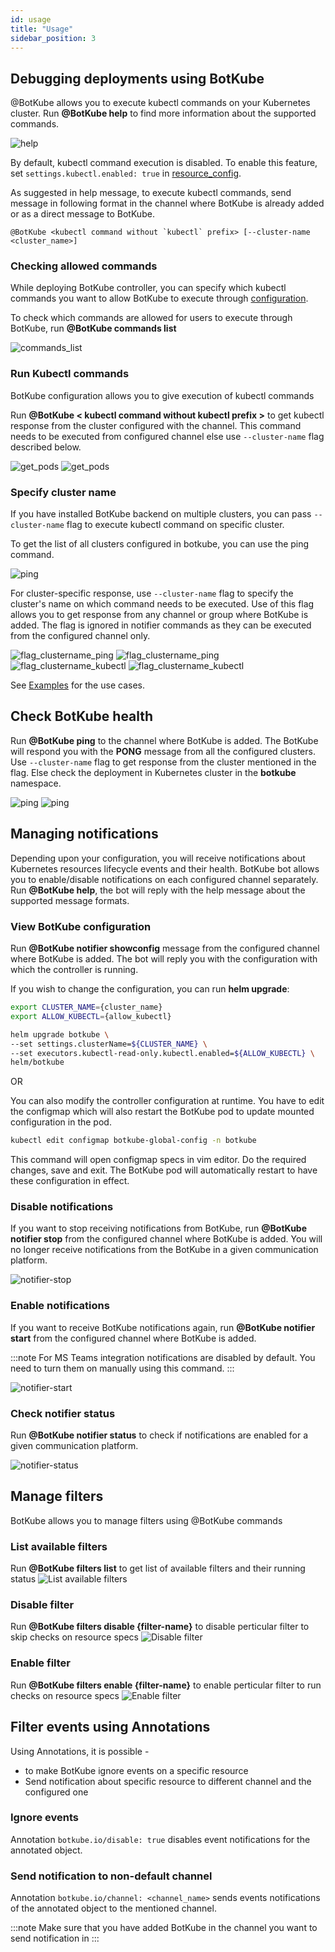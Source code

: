 ```yaml
---
id: usage
title: "Usage"
sidebar_position: 3
---
```


## Debugging deployments using BotKube

@BotKube allows you to execute kubectl commands on your Kubernetes cluster.
Run **@BotKube help** to find more information about the supported commands.

![help](assets/help.png)

By default, kubectl command execution is disabled. To enable this feature, set `settings.kubectl.enabled: true` in <a href="../configuration/#resource-config-yaml-syntax">resource_config</a>.

As suggested in help message, to execute kubectl commands, send message in following format in the channel where BotKube is already added or as a direct message to BotKube.

```
@BotKube <kubectl command without `kubectl` prefix> [--cluster-name <cluster_name>]
```

### Checking allowed commands

While deploying BotKube controller, you can specify which kubectl commands you want to allow BotKube to execute through <a href="../configuration">configuration</a>.

To check which commands are allowed for users to execute through BotKube, run **@BotKube commands list**

![commands_list](assets/commands_list.png)

### Run Kubectl commands

BotKube configuration allows you to give execution of kubectl commands

Run **@BotKube < kubectl command without kubectl prefix >** to get kubectl response from the cluster configured with the channel.
This command needs to be executed from configured channel else use `--cluster-name` flag described below.

![get_pods](assets/get_namespaces.png)
![get_pods](assets/mm_get_ns.png)

### Specify cluster name

If you have installed BotKube backend on multiple clusters, you can pass `--cluster-name` flag to execute kubectl command on specific cluster.

To get the list of all clusters configured in botkube, you can use the ping command.

![ping](assets/ping.png)

For cluster-specific response,
use `--cluster-name` flag to specify the cluster's name on which command needs to be executed.
Use of this flag allows you to get response from any channel or group where BotKube is added.
The flag is ignored in notifier commands as they can be executed from the configured channel only.

![flag_clustername_ping](assets/flag_clustername_ping.png)
![flag_clustername_ping](assets/mm_flag_clustername_ping.png)
![flag_clustername_kubectl](assets/flag_clustername_kubectl.png)
![flag_clustername_kubectl](assets/mm_flag_clustername_kubectl.png)

See [Examples](../examples/#h-examples) for the use cases.

## Check BotKube health

Run **@BotKube ping** to the channel where BotKube is added. The BotKube will respond you with the **PONG** message from all the configured clusters. Use `--cluster-name` flag to get response from the cluster mentioned in the flag. Else check the deployment in Kubernetes cluster in the **botkube** namespace.

![ping](assets/ping.png)
![ping](assets/mm_ping.png)

## Managing notifications

Depending upon your configuration, you will receive notifications about Kubernetes resources lifecycle events and their health.
BotKube bot allows you to enable/disable notifications on each configured channel separately. Run **@BotKube help**, the bot will reply with the help message about the supported message formats.

### View BotKube configuration

Run **@BotKube notifier showconfig** message from the configured channel where BotKube is added. The bot will reply you with the configuration with which the controller is running.

If you wish to change the configuration, you can run **helm upgrade**:

```bash
export CLUSTER_NAME={cluster_name}
export ALLOW_KUBECTL={allow_kubectl}

helm upgrade botkube \
--set settings.clusterName=${CLUSTER_NAME} \
--set executors.kubectl-read-only.kubectl.enabled=${ALLOW_KUBECTL} \
helm/botkube
```

OR

You can also modify the controller configuration at runtime. You have to edit the configmap which will also restart the BotKube pod to update mounted configuration in the pod.

```bash
kubectl edit configmap botkube-global-config -n botkube
```

This command will open configmap specs in vim editor. Do the required changes, save and exit. The BotKube pod will automatically restart to have these configuration in effect.

### Disable notifications

If you want to stop receiving notifications from BotKube, run **@BotKube notifier stop** from the configured channel where BotKube is added. You will no longer receive notifications from the BotKube in a given communication platform.

![notifier-stop](assets/notifier-stop.png)

### Enable notifications

If you want to receive BotKube notifications again, run **@BotKube notifier start** from the configured channel where BotKube is added.

:::note
For MS Teams integration notifications are disabled by default. You need to turn them on manually using this command.
:::

![notifier-start](assets/notifier-start.png)

### Check notifier status

Run **@BotKube notifier status** to check if notifications are enabled for a given communication platform.

![notifier-status](assets/notifier-status.png)

## Manage filters

BotKube allows you to manage filters using @BotKube commands

### List available filters

Run **@BotKube filters list** to get list of available filters and their running status
![List available filters](assets/filters_list.png)

### Disable filter

Run **@BotKube filters disable {filter-name}** to disable perticular filter to skip checks on resource specs
![Disable filter](assets/filters_disable.png)

### Enable filter

Run **@BotKube filters enable {filter-name}** to enable perticular filter to run checks on resource specs
![Enable filter](assets/filters_enable.png)

## Filter events using Annotations

Using Annotations, it is possible -

- to make BotKube ignore events on a specific resource
- Send notification about specific resource to different channel and the configured one

### Ignore events

Annotation `botkube.io/disable: true` disables event notifications for the annotated object.

### Send notification to non-default channel

Annotation `botkube.io/channel: <channel_name>` sends events notifications of the annotated object to the mentioned channel.

:::note
Make sure that you have added BotKube in the channel you want to send notification in
:::
